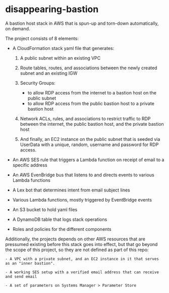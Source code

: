 # disappearing-bastion
A bastion host stack in AWS that is spun-up and torn-down automatically, on demand.

The project consists of 8 elements:

- A CloudFormation stack yaml file that generates:
    
    1. A public subnet within an existing VPC

    2. Route tables, routes, and associations between the newly created subnet and an existing IGW

    3. Security Groups:

        - to allow RDP access from the internet to a bastion host on the public subnet
        - to allow RDP access from the public bastion host to a private bastion host

    4. Network ACLs, rules, and associations to restrict traffic to RDP between the internet, the public bastion host, and the private bastion host

    5. And finally, an EC2 instance on the public subnet that is seeded via UserData with a unique, random, username and password for RDP access.

- An AWS SES rule that triggers a Lambda function on receipt of email to a specific address

- An AWS EvenBridge bus that listens to and directs events to various Lambda functions

- A Lex bot that determines intent from email subject lines

- Various Lambda functions, mostly triggered by EventBridge events

- An S3 bucket to hold yaml files

- A DynamoDB table that logs stack operations

- Roles and policies for the different components

Additionally, the projects depends on other AWS resources that are pressumed existing before this stack goes into effect, but that go beyond the scope of this project, so they are not defined as part of this repo:

    - A VPC with a private subnet, and an EC2 instance in it that serves as an "inner bastion".

    - A working SES setup with a verified email address that can receive and send email

    - A set of parameters on Systems Manager > Parameter Store

